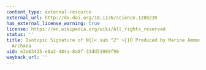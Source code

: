 ```yaml
---
content_type: external-resource
external_url: http://dx.doi.org/10.1126/science.1208239
has_external_license_warning: true
license: https://en.wikipedia.org/wiki/All_rights_reserved
status: ''
title: Isotopic Signature of N{{< sub "2" >}}O Produced by Marine Ammonia-Oxidizing
  Archaea
uid: e3e83425-e8a2-484a-8a8f-33dd51989f90
wayback_url: ''
---
```


